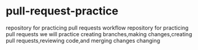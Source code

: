 # pull-request-practice
repository for practicing pull requests workflow
repository for practicing pull requests
we will practice creating branches,making changes,creating pull requests,reviewing code,and merging changes
changing